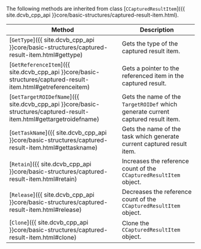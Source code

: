 
The following methods are inherited from class [`CCapturedResultItem`]({{ site.dcvb_cpp_api }}core/basic-structures/captured-result-item.html).

| Method | Description |
|--------|-------------|
| [`GetType`]({{ site.dcvb_cpp_api }}core/basic-structures/captured-result-item.html#gettype) | Gets the type of the captured result item. |
| [`GetReferenceItem`]({{ site.dcvb_cpp_api }}core/basic-structures/captured-result-item.html#getreferenceitem) | Gets a pointer to the referenced item in the captured result. |
| [`GetTargetROIDefName`]({{ site.dcvb_cpp_api }}core/basic-structures/captured-result-item.html#gettargetroidefname) | Gets the name of the `TargetROIDef` which generate current captured result item. |
| [`GetTaskName`]({{ site.dcvb_cpp_api }}core/basic-structures/captured-result-item.html#gettaskname) | Gets the name of the task which generate current captured result item. |
| [`Retain`]({{ site.dcvb_cpp_api }}core/basic-structures/captured-result-item.html#retain) | Increases the reference count of the `CCapturedResultItem` object. |
| [`Release`]({{ site.dcvb_cpp_api }}core/basic-structures/captured-result-item.html#release) | Decreases the reference count of the `CCapturedResultItem` object. |
| [`Clone`]({{ site.dcvb_cpp_api }}core/basic-structures/captured-result-item.html#clone) | Clone the `CCapturedResultItem` object. |



